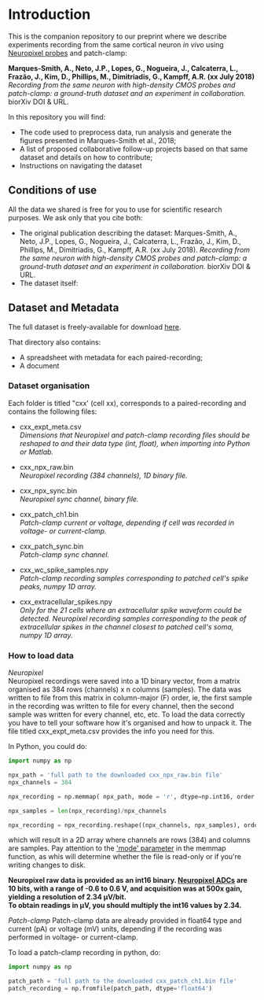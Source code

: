 # Introduction

This is the companion repository to our preprint where we describe experiments recording from the same cortical neuron *in vivo* using [Neuropixel probes](https://www.nature.com/articles/nature24636) and patch-clamp:

**Marques-Smith, A., Neto, J.P., Lopes, G., Nogueira, J., Calcaterra, L., Frazão, J., Kim, D., Phillips, M., Dimitriadis, G., Kampff, A.R. (xx July 2018)** *Recording from the same neuron with high-density CMOS probes and patch-clamp: a ground-truth dataset and an experiment in collaboration.* biorXiv DOI & URL.

In this repository you will find:
- The code used to preprocess data, run analysis and generate the figures presented in Marques-Smith et al., 2018;
- A list of proposed collaborative follow-up projects based on that same dataset and details on how to contribute;
- Instructions on navigating the dataset

## Conditions of use
All the data we shared is free for you to use for scientific research purposes. We ask only that you cite both:
- The original publication describing the dataset: Marques-Smith, A., Neto, J.P., Lopes, G., Nogueira, J., Calcaterra, L., Frazão, J., Kim, D., Phillips, M., Dimitriadis, G., Kampff, A.R. (xx July 2018). *Recording from the same neuron with high-density CMOS probes and patch-clamp: a ground-truth dataset and an experiment in collaboration.* biorXiv DOI & URL.
- The dataset itself: 

## Dataset and Metadata
The full dataset is freely-available for download [here](https://drive.google.com/open?id=13GCOuWN4QMW6vQmlNIolUrxPy-4Wv1BC).

That directory also contains:
- A spreadsheet with metadata for each paired-recording;
- A document 

### Dataset organisation
Each folder is titled "cxx' (cell xx), corresponds to a paired-recording and contains the following files:

- cxx_expt_meta.csv  
*Dimensions that Neuropixel and patch-clamp recording files should be reshaped to and their data type (int, float), when importing into Python or Matlab.*

- cxx_npx_raw.bin  
*Neuropixel recording (384 channels), 1D binary file.*

- cxx_npx_sync.bin  
*Neuropixel sync channel, binary file.*

- cxx_patch_ch1.bin  
*Patch-clamp current or voltage, depending if cell was recorded in voltage- or current-clamp.*

- cxx_patch_sync.bin  
*Patch-clamp sync channel.*

- cxx_wc_spike_samples.npy  
*Patch-clamp recording samples corresponding to patched cell's spike peaks, numpy 1D array.*

- cxx_extracellular_spikes.npy   
*Only for the 21 cells where an extracellular spike waveform could be detected. Neuropixel recording samples corresponding to the peak of extracellular spikes in the channel closest to patched cell's soma, numpy 1D array.*

### How to load data
*Neuropixel*  
Neuropixel recordings were saved into a 1D binary vector, from a matrix organised as 384 rows (channels) x n columns (samples). The data was written to file from this matrix in column-major (F) order, ie, the first sample in the recording was written to file for every channel, then the second sample was written for every channel, etc, etc. To load the data correctly you have to tell your software how it's organised and how to unpack it. The file titled cxx_expt_meta.csv provides the info you need for this.

In Python, you could do:  
```python 
import numpy as np

npx_path = 'full path to the downloaded cxx_npx_raw.bin file'
npx_channels = 384

npx_recording = np.memmap( npx_path, mode = 'r', dtype=np.int16, order = 'C')

npx_samples = len(npx_recording)/npx_channels

npx_recording = npx_recording.reshape((npx_channels, npx_samples), order = 'F')
```
which will result in a 2D array where channels are rows (384) and columns are samples. Pay attention to the ['mode' parameter](https://docs.scipy.org/doc/numpy-1.13.0/reference/generated/numpy.memmap.html) in the memmap function, as whis will determine whether the file is read-only or if you're writing changes to disk.

**Neuropixel raw data is provided as an int16 binary. [Neuropixel ADCs](https://github.com/cortex-lab/neuropixels/wiki/Gain_settings) are 10 bits, with a range of -0.6 to 0.6 V, and acquisition was at 500x gain, yielding a resolution of 2.34 µV/bit.  
To obtain readings in µV, you should  multiply the int16 values by 2.34.** 

*Patch-clamp*
Patch-clamp data are already provided in float64 type and current (pA) or voltage (mV) units, depending if the recording was performed in voltage- or current-clamp.

To load a patch-clamp recording in python, do:  
```python
import numpy as np

patch_path = 'full path to the downloaded cxx_patch_ch1.bin file'
patch_recording = np.fromfile(patch_path, dtype='float64')
```
